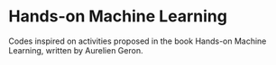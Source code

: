 # Hands-on Machine Learning
Codes inspired on activities proposed in the book Hands-on Machine Learning, written by Aurelien Geron. 
